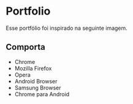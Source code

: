 # Portfolio
<p>Esse portfólio foi inspirado na seguinte imagem.</p>


<h2>Comporta</h2>
<ul>
  <li>Chrome</li>
  <li>Mozilla Firefox</li>
  <li>Opera</li>
  <li>Android Browser</li>
  <li>Samsung Browser</li>
  <li>Chrome para Android</li>
</ul>
